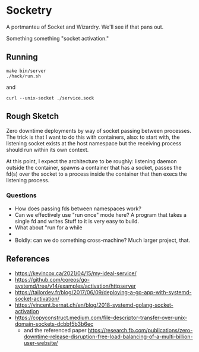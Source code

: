 # Socketry

A portmanteu of Socket and Wizardry. We'll see if that pans out.

Something something "socket activation."

## Running

```
make bin/server
./hack/run.sh
```

and

```
curl --unix-socket ./service.sock
```

## Rough Sketch

Zero downtime deployments by way of socket passing between processes. The trick is that I want to do this with containers, also: to start with, the listening socket exists at the host namespace but the receiving process should run within its own context.

At this point, I expect the architecture to be roughly: listening daemon outside the container, spawns a container that has a socket, passes the fd(s) over the socket to a process inside the container that then execs the listening process.

### Questions

- How does passing fds between namespaces work?
- Can we effectively use "run once" mode here? A program that takes a single fd and writes Stuff to it is very easy to build.
- What about "run for a while
- <something forgotten here>
- Boldly: can we do something cross-machine? Much larger project, that.

## References

- https://kevincox.ca/2021/04/15/my-ideal-service/
- https://github.com/coreos/go-systemd/tree/v14/examples/activation/httpserver
- https://tailordev.fr/blog/2017/06/09/deploying-a-go-app-with-systemd-socket-activation/
- https://vincent.bernat.ch/en/blog/2018-systemd-golang-socket-activation
- https://copyconstruct.medium.com/file-descriptor-transfer-over-unix-domain-sockets-dcbbf5b3b6ec
  - and the referenced paper https://research.fb.com/publications/zero-downtime-release-disruption-free-load-balancing-of-a-multi-billion-user-website/

